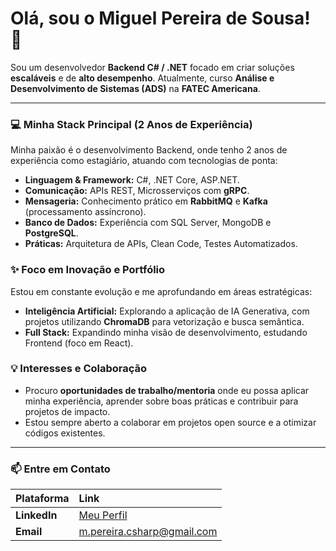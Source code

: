 # Olá, sou o Miguel Pereira de Sousa! 🚀

Sou um desenvolvedor **Backend C# / .NET** focado em criar soluções **escaláveis** e de **alto desempenho**. Atualmente, curso **Análise e Desenvolvimento de Sistemas (ADS)** na **FATEC Americana**.

---

### 💻 Minha Stack Principal (2 Anos de Experiência)

Minha paixão é o desenvolvimento Backend, onde tenho 2 anos de experiência como estagiário, atuando com tecnologias de ponta:

* **Linguagem & Framework:** C#, .NET Core, ASP.NET.
* **Comunicação:** APIs REST, Microsserviços com **gRPC**.
* **Mensageria:** Conhecimento prático em **RabbitMQ** e **Kafka** (processamento assíncrono).
* **Banco de Dados:** Experiência com SQL Server, MongoDB e **PostgreSQL**.
* **Práticas:** Arquitetura de APIs, Clean Code, Testes Automatizados.

### ✨ Foco em Inovação e Portfólio

Estou em constante evolução e me aprofundando em áreas estratégicas:

* **Inteligência Artificial:** Explorando a aplicação de IA Generativa, com projetos utilizando **ChromaDB** para vetorização e busca semântica.
* **Full Stack:** Expandindo minha visão de desenvolvimento, estudando Frontend (foco em React).

### 💡 Interesses e Colaboração

* Procuro **oportunidades de trabalho/mentoria** onde eu possa aplicar minha experiência, aprender sobre boas práticas e contribuir para projetos de impacto.
* Estou sempre aberto a colaborar em projetos open source e a otimizar códigos existentes.

---

### 📫 Entre em Contato

| Plataforma | Link |
| :--- | :--- |
| **LinkedIn** | [Meu Perfil](https://www.linkedin.com/in/miguelsousakoh/)  |
| **Email** |[m.pereira.csharp@gmail.com](mailto:m.pereira.csharp@gmail.com) |
